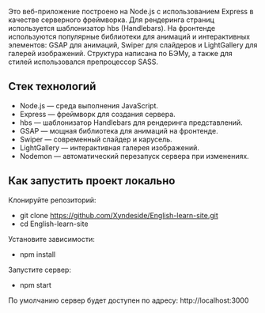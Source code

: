 Это веб-приложение построено на Node.js с 
использованием Express в качестве серверного фреймворка. 
Для рендеринга страниц используется шаблонизатор hbs (Handlebars). 
На фронтенде используются популярные библиотеки для анимаций и интерактивных элементов: 
GSAP для анимаций, Swiper для слайдеров и LightGallery для галерей изображений.
Структура написана по БЭМу, а также для стилей использовался препроцессор SASS.

## Стек технологий
- Node.js — среда выполнения JavaScript.
- Express — фреймворк для создания сервера.
- hbs — шаблонизатор Handlebars для рендеринга представлений.
- GSAP — мощная библиотека для анимаций на фронтенде.
- Swiper — современный слайдер и карусель.
- LightGallery — интерактивная галерея изображений.
- Nodemon — автоматический перезапуск сервера при изменениях.

## Как запустить проект локально
Клонируйте репозиторий:
- git clone https://github.com/Xyndeside/English-learn-site.git
- cd English-learn-site

Установите зависимости:
- npm install

Запустите сервер:
- npm start

По умолчанию сервер будет доступен по адресу:
http://localhost:3000